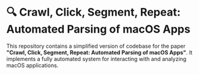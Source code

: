 # 🔍 Crawl, Click, Segment, Repeat: Automated Parsing of macOS Apps

This repository contains a simplified version of codebase for the paper **"Crawl, Click, Segment, Repeat: Automated Parsing of macOS Apps"**. It implements a fully automated system for interacting with and analyzing macOS applications.

